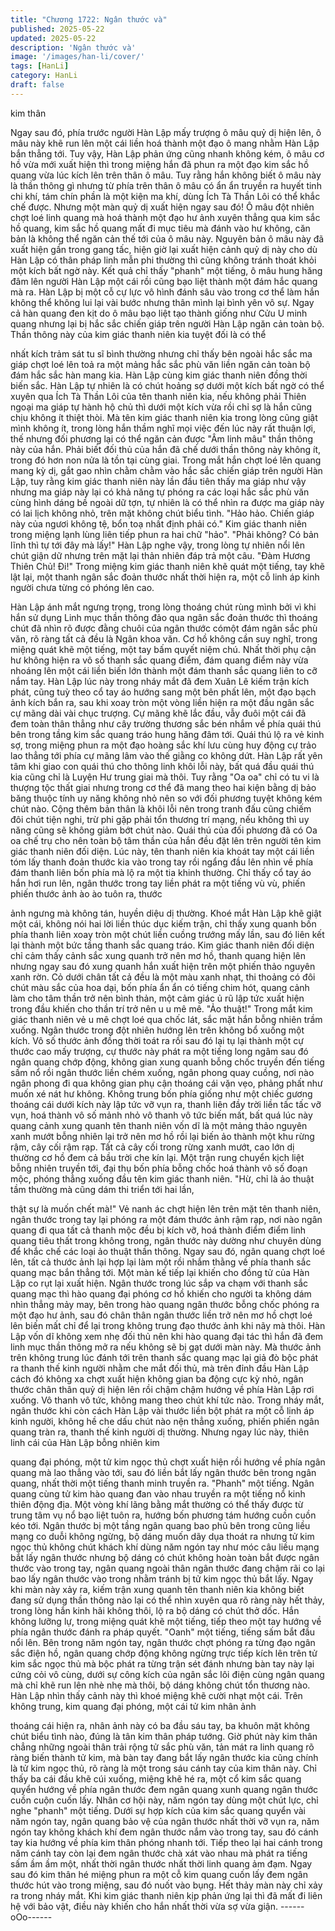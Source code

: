 ```yaml
---
title: "Chương 1722: Ngân thước và"
published: 2025-05-22
updated: 2025-05-22
description: 'Ngân thước và'
image: '/images/han-li/cover/'
tags: [HanLi]
category: HanLi
draft: false
---
```


kim thân

Ngay sau đó, phía trước người Hàn Lập mấy trượng ô mâu quỷ dị
hiện lên, ô mâu này khẽ run lên một cái liền hoá thành một đạo ô
mang nhằm Hàn Lập bắn thẳng tới. Tuy vậy, Hàn Lập phản ứng
cũng nhanh không kém, ô mâu cơ hồ vừa mới xuất hiện thì trong
miệng hắn đã phun ra một đạo kim sắc hồ quang vừa lúc kích lên
trên thân ô mâu. Tuy rằng hắn không biết ô mâu này là thần thông
gì nhưng từ phía trên thân ô mâu có ẩn ẩn truyền ra huyết tinh chi
khí, tám chín phần là một kiện ma khí, dùng Ích Tà Thần Lôi có
thể khắc chế được.
Nhưng một màn quỷ dị xuất hiện ngay sau đó!
Ô mâu đột nhiên chợt loé linh quang mà hoá thành một đạo hư
ảnh xuyên thẳng qua kim sắc hồ quang, kim sắc hồ quang mất đi
mục tiêu mà đánh vào hư không, căn bản là không thể ngăn cản
thế tới của ô mâu này.
Nguyên bản ô mâu này đã xuất hiện gần trong gang tấc, hiện giờ
lại xuất hiện cảnh quỷ dị này cho dù Hàn Lập có thân pháp linh
mẫn phi thường thì cũng không tránh thoát khỏi một kích bất ngờ
này. Kết quả chỉ thấy "phanh" một tiếng, ô mâu hung hăng đâm
lên người Hàn Lập một cái rồi cũng bạo liệt thành một đám hắc
quang mà ra.
Hàn Lập bị một cỗ cự lực vô hình đánh sâu vào trong cơ thể làm
hắn không thể không lui lại vài bước nhưng thân mình lại bình
yên vô sự. Ngay cả hàn quang đen kịt do ô mâu bạo liệt tạo thành
giống như Cửu U minh quang nhưng lại bị hắc sắc chiến giáp trên
người Hàn Lập ngăn cản toàn bộ.
Thần thông này của kim giác thanh niên kia tuyệt đối là có thể

nhất kích trảm sát tu sĩ bình thường nhưng chỉ thấy bên ngoài hắc
sắc ma giáp chợt loé lên toả ra một mảng hắc sắc phù văn liền
ngăn cản toàn bộ đám hắc sắc hàn mang kia.
Hàn Lập cùng kim giác thanh niên đồng thời biến sắc.
Hàn Lập tự nhiên là có chút hoảng sợ dưới một kích bất ngờ có
thể xuyên qua Ích Tà Thần Lôi của tên thanh niên kia, nếu không
phải Thiên ngoại ma giáp tự hành hộ chủ thì dưới một kích vừa
rồi chỉ sợ là hắn cũng chịu không ít thiệt thòi. Mà tên kim giác
thanh niên kia trong lòng cũng giật mình không ít, trong lòng hắn
thầm nghĩ mọi việc đến lúc này rất thuận lợi, thế nhưng đối
phương lại có thể ngăn cản được "Âm linh mâu" thần thông này
của hắn. Phải biết đối thủ của hắn đã chế dưới thần thông này
không ít, trong đó hơn non nửa là tồn tại cùng giai.
Trong mắt hắn chợt loé lên quang mang kỳ dị, gắt gao nhìn chằm
chằm vào hắc sắc chiến giáp trên người Hàn Lập, tuy rằng kim
giác thanh niên này lần đầu tiên thấy ma giáp như vậy nhưng ma
giáp này lại có khả năng tự phóng ra các loại hắc sắc phù văn
cùng hình dáng bề ngoài dữ tợn, tự nhiên là có thể nhìn ra được
ma giáp này có lai lịch không nhỏ, trên mặt không chút biểu tình.
"Hảo hảo. Chiến giáp này của ngươi không tệ, bổn toạ nhất định
phải có."
Kim giác thanh niên trong miệng lạnh lùng liên tiếp phun ra hai
chữ "hảo".
"Phải không? Có bản lĩnh thì tự tới đây mà lấy!"
Hàn Lập nghe vậy, trong lòng tự nhiên nổi lên chút giận dữ nhưng
trên mặt lại thản nhiên đáp trả một câu.
"Đàm Hương Thiên Chủ! Đi!"
Trong miệng kim giác thanh niên khẽ quát một tiếng, tay khẽ lật
lại, một thanh ngân sắc đoản thước nhất thời hiện ra, một cỗ linh
áp kinh người chưa từng có phóng lên cao.

Hàn Lập ánh mắt ngưng trọng, trong lòng thoáng chút rùng mình
bởi vì khi hắn sử dụng Linh mục thần thông đảo qua ngân sắc
đoản thước thì thoáng chút đã nhìn rõ được đằng chuôi của ngân
thước cómột đám ngân sắc phù văn, rõ ràng tất cả đều là Ngân
khoa văn.
Cơ hồ không cần suy nghĩ, trong miệng quát khẽ một tiếng, một
tay bấm quyết niệm chú. Nhất thời phụ cận hư không hiện ra vô
số thanh sắc quang điểm, đám quang điểm này vừa nhoáng lên
một cái liền biến lớn thành một đám thanh sắc quang liên to cỡ
nắm tay.
Hàn Lập lúc này trong nháy mắt đã đem Xuân Lê kiếm trận kích
phát, cũng tuỳ theo cổ tay áo hướng sang một bên phất lên, một
đạo bạch ảnh kích bắn ra, sau khi xoay tròn một vòng liền hiện ra
một đầu ngân sắc cự mãng dài vài chục trượng. Cự mãng khẽ lắc
đầu, vẫy đuôi một cái đã đem toàn thân thẳng như cây trường
thương sắc bén nhắm về phía quái thú bên trong tầng kim sắc
quang tráo hung hăng đâm tới.
Quái thú lộ ra vẻ kinh sợ, trong miệng phun ra một đạo hoàng sắc
khí lưu cùng huy động cự trảo lao thẳng tới phía cự mãng lâm
vào thế giằng co không dứt. Hàn Lập rất yên tâm khi giao con
quái thú cho thông linh khôi lỗi này, bất quá đầu quái thú kia cũng
chỉ là Luyện Hư trung giai mà thôi. Tuy rằng "Oa oa" chỉ có tu vi là
thượng tộc thất giai nhưng trong cơ thể đã mang theo hai kiện
bằng dị bảo băng thuộc tính uy năng không nhỏ nên so với đối
phương tuyệt không kém chút nào. Cộng thêm bản thân là khôi lỗi
nên trong tranh đấu cũng chiếm đôi chút tiện nghi, trừ phi gặp
phải tổn thương trí mạng, nếu không thì uy năng cũng sẽ không
giảm bớt chút nào.
Quái thú của đối phương đã có Oa oa chế trụ cho nên toàn bộ
tâm thần của hắn đều đặt lên trên người tên kim giác thanh niên
đối diện. Lúc này, tên thanh niên kia khoát tay một cái liền tóm lấy
thanh đoản thước kia vào trong tay rồi ngẩng đầu lên nhìn về phía
đám thanh liên bốn phía mà lộ ra một tia khinh thường.
Chỉ thấy cổ tay áo hắn hơi run lên, ngân thước trong tay liền phát
ra một tiếng vù vù, phiến phiến thước ảnh ào ào tuôn ra, thước

ảnh ngưng mà không tán, huyền diệu dị thường.
Khoé mắt Hàn Lập khẽ giật một cái, không nói hai lời liền thúc
dục kiếm trận, chỉ thấy xung quanh bốn phía thanh liên xoay tròn
một chút liền cuồng trướng mấy lần, sau đó liên kết lại thành một
bức tầng thanh sắc quang tráo. Kim giác thanh niên đối diện chỉ
cảm thấy cảnh sắc xung quanh trở nên mơ hồ, thanh quang hiện
lên nhưng ngay sau đó xung quanh hắn xuất hiện trên một phiến
thảo nguyên xanh rờn. Cỏ dưới chân tất cả đều là một màu xanh
nhạt, thi thoảng có đôi chút màu sắc của hoa dại, bốn phía ẩn ẩn
có tiếng chim hót, quang cảnh làm cho tâm thần trở nên bình
thản, một cảm giác ủ rũ lập tức xuất hiện trong đầu khiến cho
thần trí trở nên u u mê mê.
"Ảo thuật!"
Trong mắt kim giác thanh niên vẻ u mê chợt loé qua chốc lát, sắc
mặt hắn bỗng nhiên trầm xuống. Ngân thước trong đột nhiên
hướng lên trên không bổ xuống một kích. Vô số thước ảnh đồng
thời toát ra rồi sau đó lại tụ lại thành một cự thước cao mấy
trượng, cự thước này phát ra một tiếng long ngâm sau đó ngân
quang chớp động, không gian xung quanh bỗng chốc truyền đến
tiếng sấm nổ rồi ngân thước liền chém xuống, ngân phong quay
cuồng, nơi nào ngân phong đi qua không gian phụ cận thoáng cái
vặn vẹo, phảng phất như muốn xé nát hư không.
Không trung bốn phía giống như một chiếc gương thoáng cái
dưới kích này lập tức vỡ vụn ra, thanh liên đầy trời liền tấc tấc vỡ
vụn, hoá thành vô số mảnh nhỏ vô thanh vô tức biến mất, bất quá
lúc này quang cảnh xung quanh tên thanh niên vốn dĩ là một
mảng thảo nguyên xanh mướt bỗng nhiên lại trở nên mơ hồ rồi lại
biến ảo thành một khu rừng rậm, cây cối rậm rạp. Tất cả cây cối
trong rừng xanh mướt, cao lớn dị thường cơ hồ đem cả bầu trời
che kín lại.
Một trận rung chuyển kịch liệt bỗng nhiên truyền tới, đại thụ bốn
phía bỗng chốc hoá thành vô số đoạn mộc, phóng thẳng xuống
đầu tên kim giác thanh niên.
"Hừ, chỉ là ảo thuật tầm thường mà cũng dám thi triển tới hai lần,

thật sự là muốn chết mà!"
Vẻ nanh ác chợt hiện lên trên mặt tên thanh niên, ngân thước
trong tay lại phóng ra một đám thước ảnh rậm rạp, nơi nào ngân
quang đi qua tất cả thanh mộc đều bị kích vỡ, hoá thành điểm
điểm linh quang tiêu thất trong không trong, ngân thước này
dường như chuyên dùng để khắc chế các loại ảo thuật thần
thông.
Ngay sau đó, ngân quang chợt loé lên, tất cả thước ảnh lại hợp
lại làm một rồi nhắm thằng về phía thanh sắc quang mạc bắn
thẳng tới.
Một màn kế tiếp lại khiến cho đồng tử của Hàn Lập co rụt lại xuất
hiện.
Ngân thước trong lúc sắp va chạm với thanh sắc quang mạc thì
hào quang đại phóng cơ hồ khiến cho người ta không dám nhìn
thẳng mảy may, bên trong hào quang ngân thước bỗng chốc
phóng ra một đạo hư ảnh, sau đó chân thân ngân thước liền trở
nên mơ hồ chợt loé lên biến mất chỉ để lại trong không trung đạo
thước ảnh khi nãy mà thôi.
Hàn Lập vốn dĩ không xem nhẹ đối thủ nên khi hào quang đại tác
thì hắn đã đem linh mục thần thông mở ra nếu không sẽ bị gạt
dưới màn này. Mà thước ảnh trên không trung lúc đánh tới trên
thanh sắc quang mạc lại giả đò bộc phát ra thanh thế kinh người
nhằm che mắt đối thủ, mà trên đỉnh đầu Hàn Lập cách đó không
xa chợt xuất hiện không gian ba động cực kỳ nhỏ, ngân thước
chân thân quỷ dị hiện lên rồi chậm chậm hướng về phía Hàn Lập
rơi xuống.
Vô thanh vô tức, không mang theo chút khí tức nào.
Trong nháy mắt, ngân thước khi còn cách Hàn Lập vài thước liền
bột phát ra một cỗ linh áp kinh người, không hề che dấu chút nào
nện thẳng xuống, phiến phiến ngân quang tràn ra, thanh thế kinh
người dị thường.
Nhưng ngay lúc này, thiên linh cái của Hàn Lập bỗng nhiên kim

quang đại phóng, một tử kim ngọc thủ chợt xuất hiện rồi hướng
về phía ngân quang mà lao thẳng vào tới, sau đó liền bắt lấy ngân
thước bên trong ngân quang, nhất thời một tiếng thanh minh
truyền ra.
"Phanh" một tiếng.
Ngân quang cùng tử kim hào quang đan vào nhau truyền ra một
tiếng nổ kinh thiên động địa. Một vòng khí lãng bằng mắt thường
có thể thấy được từ trung tâm vụ nổ bạo liệt tuôn ra, hướng bốn
phương tám hướng cuồn cuồn kéo tới.
Ngân thước bị một tầng ngân quang bao phủ bên trong cũng liều
mạng co duỗi không ngừng, bộ dáng muốn dãy dụa thoát ra
nhưng tử kim ngọc thủ không chút khách khí dùng năm ngón tay
như móc câu liều mạng bắt lấy ngân thước nhưng bộ dáng có
chút không hoàn toàn bắt được ngân thước vào trong tay, ngân
quang ngoài thân ngân thước đang chậm rãi co lại bao lấy ngân
thước vào trong nhằm tránh bị tử kim ngọc thủ bắt lấy.
Ngay khi màn này xảy ra, kiếm trận xung quanh tên thanh niên kia
không biết đang sử dụng thần thông nào lại có thể nhìn xuyên
qua rõ ràng này hết thảy, trong lòng hắn kinh hãi không thôi, lộ ra
bộ dáng có chút thở dốc. Hắn không lưỡng lự, trong miệng quát
khẽ một tiếng, tiếp theo một tay hướng về phía ngân thước đánh
ra pháp quyết.
"Oanh" một tiếng, tiếng sấm bắt đầu nổi lên.
Bên trong năm ngón tay, ngân thước chợt phóng ra từng đạo
ngân sắc điện hồ, ngân quang chớp động không ngừng trực tiếp
kích lên trên tử kim sắc ngọc thủ mà bộc phát ra từng trận sét
đánh nhưng bàn tay này lại cứng cỏi vô cùng, dưới sự công kích
của ngân sắc lôi điện cùng ngân quang mà chỉ khẽ run lên nhè
nhẹ mà thôi, bộ dáng không chút tổn thương nào.
Hàn Lập nhìn thấy cảnh này thì khoé miệng khẽ cười nhạt một
cái.
Trên không trung, kim quang đại phóng, một cái tử kim nhân ảnh

thoáng cái hiện ra, nhân ảnh này có ba đầu sáu tay, ba khuôn mặt
không chút biểu tình nào, đúng là tân kim thân pháp tướng. Giờ
phút này kim thân chẳng những ngoài thân trải rộng tử sắc phù
văn, tản mát ra linh quang rõ ràng biến thành tử kim, mà bàn tay
đang bắt lấy ngân thước kia cũng chính là tử kim ngọc thủ, rõ
ràng là một trong sáu cánh tay của kim thân này. Chỉ thấy ba cái
đầu khẽ cúi xuống, miệng khẽ hé ra, một cổ kim sắc quang quyển
hướng về phía ngân thước đem ngân quang xunh quang ngân
thước cuồn cuộn cuốn lấy. Nhân cơ hội này, năm ngón tay dùng
một chút lực, chỉ nghe "phanh" một tiếng.
Dưới sự hợp kích của kim sắc quang quyển vài năm ngón tay,
ngân quang bảo vệ của ngân thước nhất thời vỡ vụn ra, năm
ngón tay không khách khí đem ngân thước nắm vào trong tay,
sau đó cánh tay kia hướng về phía kim thân phóng nhanh tới.
Tiếp theo lại hai cánh trong năm cánh tay còn lại đem ngân thước
chà xát vào nhau mà phát ra tiếng sấm ầm ầm một, nhất thời
ngân thước nhất thời linh quang ảm đạm. Ngay sau đó kim thân
hé miệng phun ra một cỗ kim quang cuốn lấy đem ngân thước hút
vào trong miệng, sau đó nuốt vào bụng.
Hết thảy màn này chỉ xảy ra trong nháy mắt. Khi kim giác thanh
niên kịp phản ứng lại thì đã mất đi liên hệ với bảo vật, điều này
khiến cho hắn nhất thời vừa sợ vừa giận.
------oOo------

